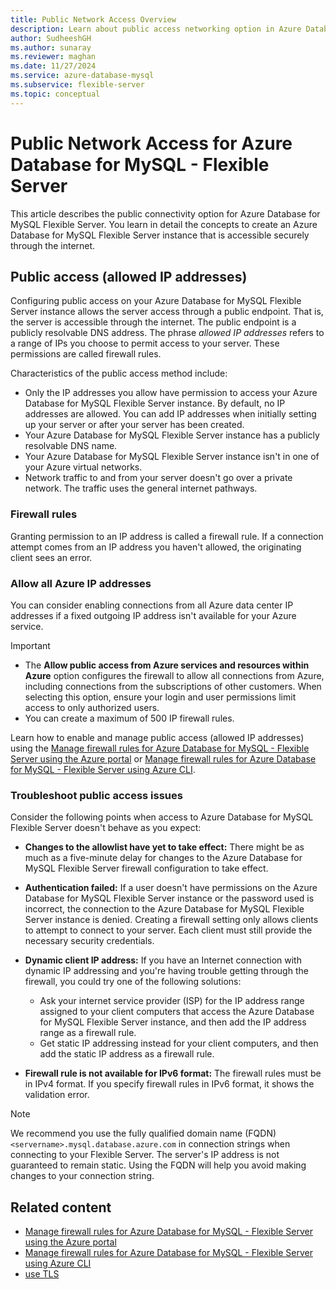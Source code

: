 ```yaml
---
title: Public Network Access Overview
description: Learn about public access networking option in Azure Database for MySQL - Flexible Server.
author: SudheeshGH
ms.author: sunaray
ms.reviewer: maghan
ms.date: 11/27/2024
ms.service: azure-database-mysql
ms.subservice: flexible-server
ms.topic: conceptual
---
```


# Public Network Access for Azure Database for MySQL - Flexible Server

This article describes the public connectivity option for Azure Database for MySQL Flexible Server. You learn in detail the concepts to create an Azure Database for MySQL Flexible Server instance that is accessible securely through the internet.

## Public access (allowed IP addresses)

Configuring public access on your Azure Database for MySQL Flexible Server instance allows the server access through a public endpoint. That is, the server is accessible through the internet. The public endpoint is a publicly resolvable DNS address. The phrase *allowed IP addresses* refers to a range of IPs you choose to permit access to your server. These permissions are called firewall rules.

Characteristics of the public access method include:

- Only the IP addresses you allow have permission to access your Azure Database for MySQL Flexible Server instance. By default, no IP addresses are allowed. You can add IP addresses when initially setting up your server or after your server has been created.
- Your Azure Database for MySQL Flexible Server instance has a publicly resolvable DNS name.
- Your Azure Database for MySQL Flexible Server instance isn't in one of your Azure virtual networks.
- Network traffic to and from your server doesn't go over a private network. The traffic uses the general internet pathways.

### Firewall rules

Granting permission to an IP address is called a firewall rule. If a connection attempt comes from an IP address you haven't allowed, the originating client sees an error.

### Allow all Azure IP addresses

You can consider enabling connections from all Azure data center IP addresses if a fixed outgoing IP address isn't available for your Azure service.

> [!IMPORTANT]  
> - The **Allow public access from Azure services and resources within Azure** option configures the firewall to allow all connections from Azure, including connections from the subscriptions of other customers. When selecting this option, ensure your login and user permissions limit access to only authorized users.
> - You can create a maximum of 500 IP firewall rules.
>

Learn how to enable and manage public access (allowed IP addresses) using the [Manage firewall rules for Azure Database for MySQL - Flexible Server using the Azure portal](how-to-manage-firewall-portal.md) or [Manage firewall rules for Azure Database for MySQL - Flexible Server using Azure CLI](how-to-manage-firewall-cli.md).

### Troubleshoot public access issues

Consider the following points when access to Azure Database for MySQL Flexible Server doesn't behave as you expect:

- **Changes to the allowlist have yet to take effect:** There might be as much as a five-minute delay for changes to the Azure Database for MySQL Flexible Server firewall configuration to take effect.

- **Authentication failed:** If a user doesn't have permissions on the Azure Database for MySQL Flexible Server instance or the password used is incorrect, the connection to the Azure Database for MySQL Flexible Server instance is denied. Creating a firewall setting only allows clients to attempt to connect to your server. Each client must still provide the necessary security credentials.

- **Dynamic client IP address:** If you have an Internet connection with dynamic IP addressing and you're having trouble getting through the firewall, you could try one of the following solutions:
    - Ask your internet service provider (ISP) for the IP address range assigned to your client computers that access the Azure Database for MySQL Flexible Server instance, and then add the IP address range as a firewall rule.
    - Get static IP addressing instead for your client computers, and then add the static IP address as a firewall rule.

- **Firewall rule is not available for IPv6 format:** The firewall rules must be in IPv4 format. If you specify firewall rules in IPv6 format, it shows the validation error.

> [!NOTE]  
> We recommend you use the fully qualified domain name (FQDN) `<servername>.mysql.database.azure.com` in connection strings when connecting to your Flexible Server. The server's IP address is not guaranteed to remain static. Using the FQDN will help you avoid making changes to your connection string.

## Related content

- [Manage firewall rules for Azure Database for MySQL - Flexible Server using the Azure portal](how-to-manage-firewall-portal.md)
- [Manage firewall rules for Azure Database for MySQL - Flexible Server using Azure CLI](how-to-manage-firewall-cli.md)
- [use TLS](how-to-connect-tls-ssl.md)
